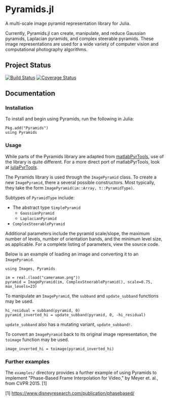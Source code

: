 # Pyramids.jl

A multi-scale image pyramid representation library for Julia.

Currently, Pyramids.jl can create, manipulate, and reduce Gaussian pyramids, Laplacian pyramids, and complex steerable pyramids. These image representations are used for a wide variety of computer vision and computational photography algorithms.

## Project Status

[![Build Status](https://travis-ci.org/loganwilliams/Pyramids.jl.svg?branch=master)](https://travis-ci.org/loganwilliams/Pyramids.jl) [![Coverage Status](https://coveralls.io/repos/github/loganwilliams/Pyramids.jl/badge.svg?branch=master)](https://coveralls.io/github/loganwilliams/Pyramids.jl?branch=master)

## Documentation

### Installation

To install and begin using Pyramids, run the following in Julia:

    Pkg.add("Pyramids")
    using Pyramids

### Usage

While parts of the Pyramids library are adapted from [matlabPyrTools](http://www.cns.nyu.edu/lcv/software.php), use of the library is quite different. For a more direct port of matlabPyrTools, look at [juliaPyrTools](https://github.com/rcrandall/JuliaPyrTools).

The Pyramids library is used through the `ImagePyramid` class. To create a new `ImagePyramid`, there a several possible constructors. Most typically, they take the form `ImagePyramid(im::Array, t::PyramidType)`.

Subtypes of `PyramidType` include:
 * The abstract type `SimplePyramid`
     - `GaussianPyramid`
     - `LaplacianPyramid`
 * `ComplexSteerablePyramid`

Additional parameters include the pyramid scale/slope, the maximum number of levels, number of orientation bands, and the minimum level size, as applicable. For a complete listing of parameters, view the source code.

Below is an example of loading an image and converting it to an `ImagePyramid`.

    using Images, Pyramids

    im = real.(load("cameraman.png"))
    pyramid = ImagePyramid(im, ComplexSteerablePyramid(), scale=0.75, max_levels=23)

To manipulate an `ImagePyramid`, the `subband` and `update_subband` functions may be used.

    hi_residual = subband(pyramid, 0)
    pyramid_inverted_hi = update_subband(pyramid, 0, -hi_residual)

`update_subband` also has a mutating variant, `update_subband!`.

To convert an `ImagePyramid` back to its original image representation, the `toimage` function may be used.

    image_inverted_hi = toimage(pyramid_inverted_hi)

### Further examples

The `examples/` directory provides a further example of using Pyramids to implement "Phase-Based Frame Interpolation for Video," by Meyer et. al., from CVPR 2015. [1]

[1] https://www.disneyresearch.com/publication/phasebased/
